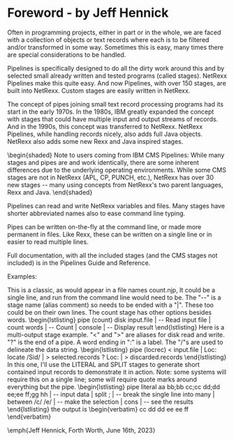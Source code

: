 # Foreword - by Jeff Hennick
Often in programming projects, either in part or in the whole, we are faced with a collection of objects or text records where each is to be filtered and/or transformed in some way. Sometimes this is easy, many times there are special considerations to be handled.

Pipelines is specifically designed to do all the dirty work around this and by selected small already written and tested programs (called stages).  NetRexx Pipelines make this quite easy. And now Pipelines, with over 150 stages, are built into NetRexx. Custom stages are easily written in NetRexx.

The concept of pipes joining small text record processing programs had
its start in the early 1970s. In the 1980s, IBM greatly expanded the concept with stages that could have multiple input and output streams of records.  And in the 1990s, this concept was transferred to NetRexx. NetRexx Pipelines, while handling records nicely, also adds full Java objects.  NetRexx also adds some new Rexx and Java inspired stages.

\begin{shaded}
Note to users coming from IBM CMS Pipelines: While many stages and pipes are and work identically, there are some inherent differences due to the underlying operating environments. While some CMS stages are not in NetRexx (APL, CP, PUNCH, etc.), NetRexx has over 30 new stages -- many using concepts from NetRexx's two parent languages, Rexx and Java.
\end{shaded}

Pipelines can read and write NetRexx variables and files. Many stages have shorter abbreviated names also to ease command line typing.

Pipes can be written on-the-fly at the command line, or made more permanent in files. Like Rexx, these can be written on a single line or in easier to read multiple lines.

Full documentation, with all the included stages (and the CMS stages not included) is in the Pipelines Guide and Reference.

Examples:

This is a classic, as would appear in a file names count.njp,  It could be a single line, and run from the command line would need to be.  The "--" is a stage name (alias comment) so needs to be ended with a "|".  These too could be on their own lines.  The count stage has other options besides words.
\begin{lstlisting}
pipe (count)
  disk input.file | -- Read input file |
  count words | -- Count |
  console | -- Display result
\end{lstlisting}
Here is a multi-output stage example. "<" and ">" are aliases for disk read and write. "?" is the end of a pipe.  A word ending in ":" is a label.  The "/"s are used to delineate the data string.
\begin{lstlisting}
pipe (locrec)
  < input.file | Loc: locate /Sid/ | > selected.records ?
  Loc: | > discarded.records
\end{lstlisting}
In this one, I'll use the LITERAL and SPLIT stages to generate short contained input records to demonstrate it in action. Note: some systems will require this on a single line; some will require quote marks around everything but the pipe.
\begin{lstlisting}
pipe literal aa bb;bb cc;cc dd;dd ee;ee ff;gg hh | -- input data |
   split ; | -- break the single line into many |
   between /c/ /e/ | -- make the selection |
   cons | -- see the results
\end{lstlisting}
the output is
\begin{verbatim}
cc dd
dd ee
ee ff
\end{verbatim}



\emph{Jeff Hennick, Forth Worth, June 16th, 2023}
